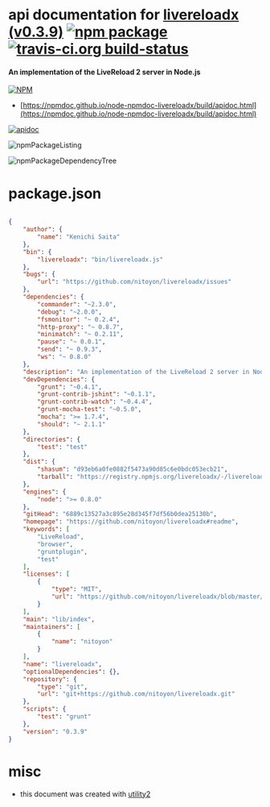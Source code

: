 # api documentation for  [livereloadx (v0.3.9)](https://github.com/nitoyon/livereloadx#readme)  [![npm package](https://img.shields.io/npm/v/npmdoc-livereloadx.svg?style=flat-square)](https://www.npmjs.org/package/npmdoc-livereloadx) [![travis-ci.org build-status](https://api.travis-ci.org/npmdoc/node-npmdoc-livereloadx.svg)](https://travis-ci.org/npmdoc/node-npmdoc-livereloadx)
#### An implementation of the LiveReload 2 server in Node.js

[![NPM](https://nodei.co/npm/livereloadx.png?downloads=true&downloadRank=true&stars=true)](https://www.npmjs.com/package/livereloadx)

- [https://npmdoc.github.io/node-npmdoc-livereloadx/build/apidoc.html](https://npmdoc.github.io/node-npmdoc-livereloadx/build/apidoc.html)

[![apidoc](https://npmdoc.github.io/node-npmdoc-livereloadx/build/screenCapture.buildCi.browser.%252Ftmp%252Fbuild%252Fapidoc.html.png)](https://npmdoc.github.io/node-npmdoc-livereloadx/build/apidoc.html)

![npmPackageListing](https://npmdoc.github.io/node-npmdoc-livereloadx/build/screenCapture.npmPackageListing.svg)

![npmPackageDependencyTree](https://npmdoc.github.io/node-npmdoc-livereloadx/build/screenCapture.npmPackageDependencyTree.svg)



# package.json

```json

{
    "author": {
        "name": "Kenichi Saita"
    },
    "bin": {
        "livereloadx": "bin/livereloadx.js"
    },
    "bugs": {
        "url": "https://github.com/nitoyon/livereloadx/issues"
    },
    "dependencies": {
        "commander": "~2.3.0",
        "debug": "~2.0.0",
        "fsmonitor": "~ 0.2.4",
        "http-proxy": "~ 0.8.7",
        "minimatch": "~ 0.2.11",
        "pause": "~ 0.0.1",
        "send": "~ 0.9.3",
        "ws": "~ 0.8.0"
    },
    "description": "An implementation of the LiveReload 2 server in Node.js",
    "devDependencies": {
        "grunt": "~0.4.1",
        "grunt-contrib-jshint": "~0.1.1",
        "grunt-contrib-watch": "~0.4.4",
        "grunt-mocha-test": "~0.5.0",
        "mocha": ">= 1.7.4",
        "should": "~ 2.1.1"
    },
    "directories": {
        "test": "test"
    },
    "dist": {
        "shasum": "d93eb6a0fe0882f5473a90d85c6e0bdc053ecb21",
        "tarball": "https://registry.npmjs.org/livereloadx/-/livereloadx-0.3.9.tgz"
    },
    "engines": {
        "node": ">= 0.8.0"
    },
    "gitHead": "6889c13527a3c895e28d345f7df56b0dea25130b",
    "homepage": "https://github.com/nitoyon/livereloadx#readme",
    "keywords": [
        "LiveReload",
        "browser",
        "gruntplugin",
        "test"
    ],
    "licenses": [
        {
            "type": "MIT",
            "url": "https://github.com/nitoyon/livereloadx/blob/master/LICENSE-MIT"
        }
    ],
    "main": "lib/index",
    "maintainers": [
        {
            "name": "nitoyon"
        }
    ],
    "name": "livereloadx",
    "optionalDependencies": {},
    "repository": {
        "type": "git",
        "url": "git+https://github.com/nitoyon/livereloadx.git"
    },
    "scripts": {
        "test": "grunt"
    },
    "version": "0.3.9"
}
```



# misc
- this document was created with [utility2](https://github.com/kaizhu256/node-utility2)
